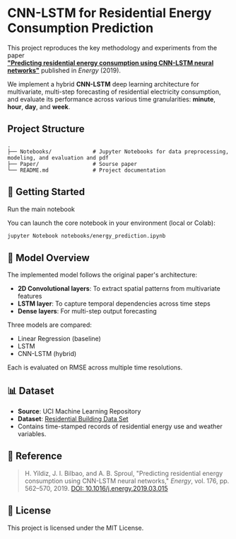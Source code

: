 # CNN-LSTM for Residential Energy Consumption Prediction

This project reproduces the key methodology and experiments from the paper  
**["Predicting residential energy consumption using CNN-LSTM neural networks"](https://doi.org/10.1016/j.energy.2019.03.015)** published in *Energy* (2019).

We implement a hybrid **CNN-LSTM** deep learning architecture for multivariate, multi-step forecasting of residential electricity consumption, and evaluate its performance across various time granularities: **minute**, **hour**, **day**, and **week**.



## Project Structure

```
.
├── Notebooks/             # Jupyter Notebooks for data preprocessing, modeling, and evaluation and pdf
├── Paper/                 # Sourse paper
└── README.md              # Project documentation
```

## 🚀 Getting Started

Run the main notebook

You can launch the core notebook in your environment (local or Colab):

```bash
jupyter Notebook notebooks/energy_prediction.ipynb
```

## 🧠 Model Overview

The implemented model follows the original paper's architecture:

* **2D Convolutional layers**: To extract spatial patterns from multivariate features
* **LSTM layer**: To capture temporal dependencies across time steps
* **Dense layers**: For multi-step output forecasting

Three models are compared:

* Linear Regression (baseline)
* LSTM
* CNN-LSTM (hybrid)

Each is evaluated on RMSE across multiple time resolutions.



## 📊 Dataset

* **Source**: UCI Machine Learning Repository
* **Dataset**: [Residential Building Data Set](https://archive.ics.uci.edu/ml/datasets/Residential+Building+Data)
* Contains time-stamped records of residential energy use and weather variables.


## 📄 Reference

> H. Yildiz, J. I. Bilbao, and A. B. Sproul, "Predicting residential energy consumption using CNN-LSTM neural networks," *Energy*, vol. 176, pp. 562–570, 2019.
> [DOI: 10.1016/j.energy.2019.03.015](https://doi.org/10.1016/j.energy.2019.03.015)



## 📜 License

This project is licensed under the MIT License.



